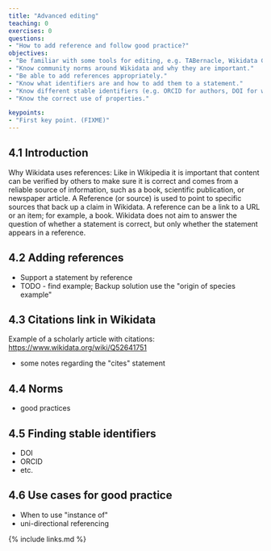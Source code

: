 ```yaml
---
title: "Advanced editing"
teaching: 0
exercises: 0
questions:
- "How to add reference and follow good practice?"
objectives:
- "Be familiar with some tools for editing, e.g. TABernacle, Wikidata Games, QuickStatements, Source MetaData or Author Disambiguator/Author resolver."
- "Know community norms around Wikidata and why they are important."
- "Be able to add references appropriately."
- "Know what identifiers are and how to add them to a statement."
- "Know different stable identifiers (e.g. ORCID for authors, DOI for works) and why makes sense to use them as properties."
- "Know the correct use of properties."

keypoints:
- "First key point. (FIXME)"
---
```

## 4.1 Introduction
Why Wikidata uses references:
Like in Wikipedia it is important that content can be verified by others to make sure it is correct and comes from a reliable source of information, such as a book, scientific publication, or newspaper article.
A Reference (or source) is used to point to specific sources that back up a claim in Wikidata. A reference can be a link to a URL or an item; for example, a book. Wikidata does not aim to answer the question of whether a statement is correct, but only whether the statement appears in a reference.

## 4.2 Adding references

- Support a statement by reference
- TODO - find example; Backup solution use the "origin of species example"

## 4.3 Citations link in Wikidata
        
Example of a scholarly article with citations: https://www.wikidata.org/wiki/Q52641751

- some notes regarding the "cites" statement 

## 4.4 Norms
- good practices

## 4.5 Finding stable identifiers
- DOI
- ORCID
- etc.

## 4.6 Use cases for good practice

- When to use "instance of"
- uni-directional referencing

{% include links.md %}
